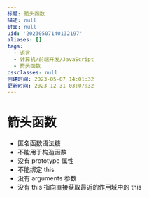 ```yaml
---
标题: 箭头函数
描述: null
封面: null
uid: '20230507140132197'
aliases: []
tags:
  - 语言
  - 计算机/前端开发/JavaScript
  - 箭头函数
cssclasses: null
创建时间: 2023-05-07 14:01:32
更新时间: 2023-12-31 03:07:32
---
```


# 箭头函数

- 匿名函数语法糖
- 不能用于构造函数
- 没有 prototype 属性
- 不能绑定 this
- 没有 arguments 参数
- 没有 this 指向直接获取最近的作用域中的 this
